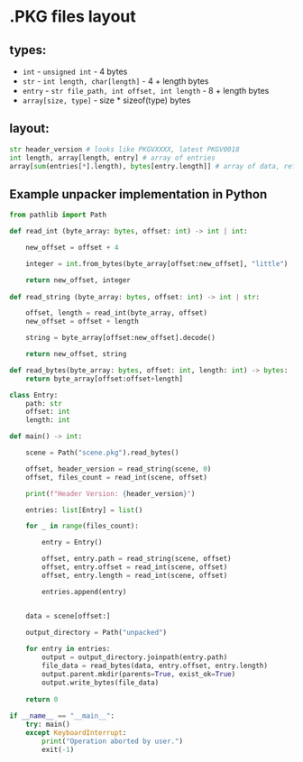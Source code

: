 # .PKG files layout

## types:
- `int` - `unsigned int` - 4 bytes
- `str` - `int length, char[length]` - 4 + length bytes 
- `entry` - `str file_path, int offset, int length` - 8 + length bytes
- `array[size, type]` - size * sizeof(type) bytes 

## layout:

```python
str header_version # looks like PKGVXXXX, latest PKGV0018
int length, array[length, entry] # array of entries
array[sum(entries[*].length), bytes[entry.length]] # array of data, referenced by offsets in entries, offsets starts from the begining of this array
```

## Example unpacker implementation in Python

```python
from pathlib import Path

def read_int (byte_array: bytes, offset: int) -> int | int:

    new_offset = offset + 4

    integer = int.from_bytes(byte_array[offset:new_offset], "little")

    return new_offset, integer
    
def read_string (byte_array: bytes, offset: int) -> int | str:

    offset, length = read_int(byte_array, offset)
    new_offset = offset + length

    string = byte_array[offset:new_offset].decode()

    return new_offset, string

def read_bytes(byte_array: bytes, offset: int, length: int) -> bytes:
    return byte_array[offset:offset+length]

class Entry:
    path: str
    offset: int
    length: int

def main() -> int:

    scene = Path("scene.pkg").read_bytes()

    offset, header_version = read_string(scene, 0)
    offset, files_count = read_int(scene, offset)

    print(f"Header Version: {header_version}")

    entries: list[Entry] = list()

    for _ in range(files_count):

        entry = Entry()

        offset, entry.path = read_string(scene, offset)
        offset, entry.offset = read_int(scene, offset)
        offset, entry.length = read_int(scene, offset)

        entries.append(entry)


    data = scene[offset:]
    
    output_directory = Path("unpacked")

    for entry in entries:
        output = output_directory.joinpath(entry.path)
        file_data = read_bytes(data, entry.offset, entry.length)
        output.parent.mkdir(parents=True, exist_ok=True)
        output.write_bytes(file_data)
        
    return 0
    
if __name__ == "__main__":
    try: main()
    except KeyboardInterrupt:
        print("Operation aborted by user.")
        exit(-1)
```